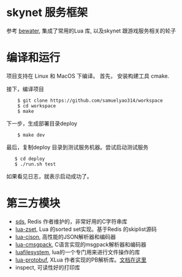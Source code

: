# skynet 服务框架
参考 [bewater](https://github.com/zhandouxiaojiji/bewater), 集成了常用的Lua 库, 以及skynet 跟游戏服务相关的轮子

# 编译和运行

项目支持在 Linux 和 MacOS 下编译。 
首先， 安装构建工具 cmake.

接下，编译项目

```shell
    $ git clone https://github.com/samuelyao314/workspace
    $ cd workspace
    $ make

```

下一步，生成部署目录deploy

```shell
    $ make dev
```

最后，复制deploy 目录到测试服务机器。尝试启动测试服务

```shell
   $ cd deploy
   $ ./run.sh test
```

如果看见日志，就表示启动成功了。


# 第三方模块
* [sds](https://github.com/antirez/sds), Redis 作者维护的，非常好用的C字符串库
* [lua-zset](https://github.com/xjdrew/lua-zset), Lua 的sorted set实现。基于Redis 的skiplist源码
* [lua-cjson](https://github.com/openresty/lua-cjson), 高性能的JSON解析器和编码器
* [lua-cmsgpack](https://github.com/antirez/lua-cmsgpack), C语言实现的msgpack解析器和编码器
* [luafilesystem](https://github.com/keplerproject/luafilesystem), lua的一个专门用来进行文件操作的库
* [lua-protobuf](https://github.com/starwing/lua-protobuf/), XLua 作者实现的PB解析库。[文档在这里](https://zhuanlan.zhihu.com/p/26014103)
* inspect, 可读性好的打印库
